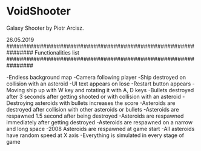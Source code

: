 # VoidShooter
Galaxy Shooter by Piotr Arcisz.

26.05.2019
################################################################ Functionalities list ################################################################


-Endless background map
-Camera following player
-Ship destroyed on collision with an asteroid
	-UI text appears on lose
	-Restart button appears
-Moving ship up with W key and rotating it with A, D keys
-Bullets destroyed after 3 seconds after getting shooted or with collision with an asteroid
-Destroying asteroids with bullets increases the score
-Asteroids are destroyed after collision with other asteroids or bullets
-Asteroids are respawned 1.5 second after being destroyed
-Asteroids are respawned immediately after getting destroyed
-Asteroids are respawned on a narrow and long space
-2008 Asteroids are respawned at game start
-All asteroids have random speed at X axis
-Everything is simulated in every stage of game



